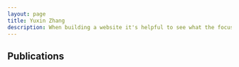 ```yaml
---
layout: page
title: Yuxin Zhang
description: When building a website it's helpful to see what the focus of your site is. This page is an example of how to show a website's focus.
---
```

## Publications


